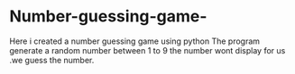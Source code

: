 # Number-guessing-game-
Here i created a number guessing game using python
The program generate a random number between 1 to 9 the number wont display for us .we guess the number.

